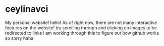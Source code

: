 # ceylinavci
My personal website!
hello!
As of right now, there are not many interactive features on the website! try scrolling through and clicking on images to be 
redirected to links 
I am working through this to figure out how github works so sorry haha 